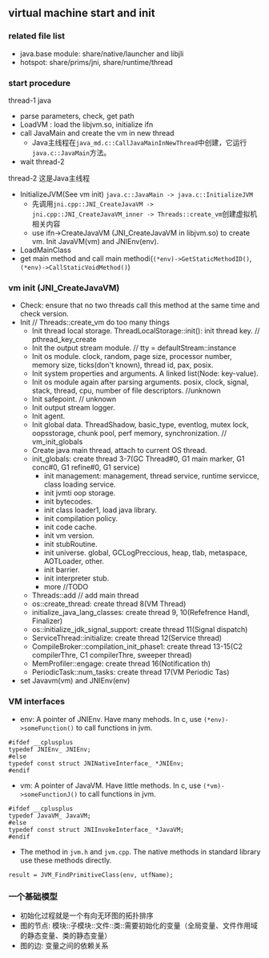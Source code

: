 ## virtual machine start and init

### related file list
- java.base module: share/native/launcher and libjli
- hotspot: share/prims/jni, share/runtime/thread


### start procedure
thread-1 java
- parse parameters, check, get path
- LoadVM : load the libjvm.so, initialize ifn
- call JavaMain and create the vm in new thread
  - Java主线程在`java_md.c::CallJavaMainInNewThread`中创建，它运行`java.c::JavaMain`方法。
- wait thread-2

thread-2 这是Java主线程
- InitializeJVM(See vm init) `java.c::JavaMain -> java.c::InitializeJVM`
    - 先调用`jni.cpp::JNI_CreateJavaVM -> jni.cpp::JNI_CreateJavaVM_inner -> Threads::create_vm`创建虚拟机相关内容
	- use ifn->CreateJavaVM (JNI_CreateJavaVM in libjvm.so) to create vm. Init JavaVM(vm) and JNIEnv(env).
- LoadMainClass
- get main method and call main methodi(`(*env)->GetStaticMethodID()`, `(*env)->CallStaticVoidMethod()`)


### vm init (JNI_CreateJavaVM)
- Check: ensure that no two threads call this method at the same time and check version.
- Init	// Threads::create_vm do too many things
	- Init thread local storage. ThreadLocalStorage::init(): init thread key. // pthread_key_create
	- Init the output stream module. // tty = defaultStream::instance
	- Init os module. clock, random, page size, processor number, memory size, ticks(don't known), thread id, pax, posix.
	- Init system properties and arguments. A linked list(Node: key-value).
	- Init os module again after parsing arguments. posix, clock, signal, stack, thread, cpu, number of file descriptors. //unknown
	- Init safepoint. // unknown
	- Init output stream logger.
	- Init agent.
	- Init global data. ThreadShadow, basic_type, eventlog, mutex lock, oopsstorage, chunk pool, perf memory, synchronization. // vm_init_globals
	- Create java main thread, attach to current OS thread.
	- init_globals: create thread 3-7(GC Thread#0, G1 main marker, G1 conc#0, G1 refine#0, G1 service)
		- init management: management, thread service, runtime servicce, class loading service.
		- init jvmti oop storage.
		- init bytecodes.
		- init class loader1, load java library.
		- init compilation policy.
		- init code cache.
		- init vm version.
		- init stubRoutine.
		- init universe. global, GCLogPreccious, heap, tlab, metaspace, AOTLoader, other.
		- init barrier.
		- init interpreter stub.
		- more //TODO
	- Threads::add // add main thread
	- os::create_thread: create thread 8(VM Thread)
	- initialize_java_lang_classes: create thread 9, 10(Refefrence Handl, Finalizer)
	- os::initialize_jdk_signal_support: create thread 11(Signal dispatch)
	- ServiceThread::initialize: create thread 12(Service thread)
	- CompileBroker::compilation_init_phase1: create thread 13-15(C2 compilerThre, C1 compilerThre, sweeper thread)
	- MemProfiler::engage: create thread 16(Notification th)
	- PeriodicTask::num_tasks: create thread 17(VM Periodic Tas)
- set Javavm(vm) and JNIEnv(env)


### VM interfaces
- env: A pointer of JNIEnv. Have many mehods. In c, use `(*env)->someFunction()` to call functions in jvm.
```
#ifdef __cplusplus
typedef JNIEnv_ JNIEnv;
#else
typedef const struct JNINativeInterface_ *JNIEnv;
#endif
```

- vm: A pointer of JavaVM. Have little methods. In c, use `(*vm)->someFunctionJ()` to call functions in jvm.
```
#ifdef __cplusplus
typedef JavaVM_ JavaVM;
#else
typedef const struct JNIInvokeInterface_ *JavaVM;
#endif
```

- The method in `jvm.h` and `jvm.cpp`. The native methods in standard library use these methods directly.
```
result = JVM_FindPrimitiveClass(env, utfName);
```

### 一个基础模型
- 初始化过程就是一个有向无环图的拓扑排序
- 图的节点: 模块::子模块::文件::类::需要初始化的变量（全局变量、文件作用域的静态变量、类的静态变量）
- 图的边: 变量之间的依赖关系

